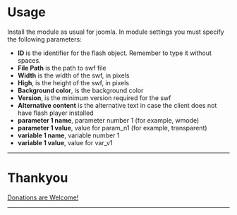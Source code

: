 # Usage #

Install the module as usual for joomla.
In module settings you must specify the following parameters:
  * **ID** is the identifier for the flash object. Remember to type it without spaces.
  * **File Path** is the path to swf file
  * **Width** is the width of the swf, in pixels
  * **High**, is the height of the swf, in pixels
  * **Background color**, is the background color
  * **Version**, is the minimum version required for the swf
  * **Alternative content** is the alternative text in case the client does not have flash player installed
  * **parameter 1 name**, parameter number 1 (for example, wmode)
  * **parameter 1 value**, value for param\_n1 (for example, transparent)
  * **variable 1 name**, variable number 1
  * **variable 1 value**, value for var\_v1

---

# Thankyou #
[Donations are Welcome!](https://www.paypal.com/cgi-bin/webscr?cmd=_donations&business=GMAWUY2VEL2LW&lc=US&item_name=extensiones%20joomla&currency_code=EUR&bn=PP%2dDonationsBF%3abtn_donate_SM%2egif%3aNonHosted)

---
